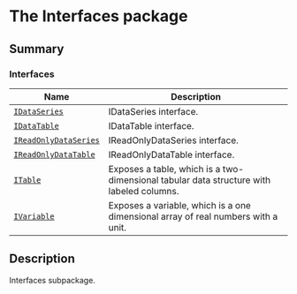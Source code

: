 # The Interfaces package

<a id="summary"></a>

## Summary

### Interfaces

| Name | Description |
|---------------------------------------------------------------------|------------------------------------------------------------------------------------------|
| [`IDataSeries`](IDataSeries.md#IDataSeries)                         | IDataSeries interface.                                                                   |
| [`IDataTable`](IDataTable.md#IDataTable)                            | IDataTable interface.                                                                    |
| [`IReadOnlyDataSeries`](IReadOnlyDataSeries.md#IReadOnlyDataSeries) | IReadOnlyDataSeries interface.                                                           |
| [`IReadOnlyDataTable`](IReadOnlyDataTable.md#IReadOnlyDataTable)    | IReadOnlyDataTable interface.                                                            |
| [`ITable`](ITable.md#ITable)                                        | Exposes a table, which is a two-dimensional tabular data structure with labeled columns. |
| [`IVariable`](IVariable.md#IVariable)                               | Exposes a variable, which is a one dimensional array of real numbers with a unit.        |

<a id="description"></a>

## Description

Interfaces subpackage.

<!-- !! processed by numpydoc !! -->
